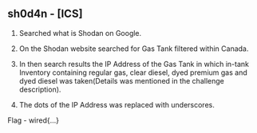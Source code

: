 ## sh0d4n - [ICS]

1. Searched what is Shodan on Google.

2. On the Shodan website searched for Gas Tank filtered within Canada.

3. In then search results the IP Address of the Gas Tank in which in-tank Inventory containing regular gas, clear diesel, dyed premium gas and dyed diesel was taken(Details was mentioned in the challenge description).

4. The dots of the IP Address was replaced with underscores.

Flag - wired{...}
